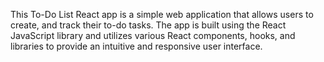 This To-Do List React app is a simple web application that allows users to create, and track their to-do tasks. The app is built using the React JavaScript library and utilizes various React components, hooks, and libraries to provide an intuitive and responsive user interface.
